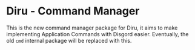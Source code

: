 # Diru - Command Manager

This is the new command manager package for Diru, it aims to make implementing
Application Commands with Disgord easier. Eventually, the old `cmd` internal
package will be replaced with this.

